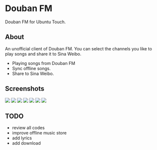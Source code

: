 # Douban FM

Douban FM for Ubuntu Touch. 

## About

An unofficial client of Douban FM. You can select the channels you like to play songs and share it to Sina Weibo.

- Playing songs from Douban FM
- Sync offline songs.
- Share to Sina Weibo. 


## Screenshots

![](screenshots/01.png?raw=true)
![](screenshots/02.png?raw=true)
![](screenshots/03.png?raw=true)
![](screenshots/04.png?raw=true)
![](screenshots/05.png?raw=true)
![](screenshots/06.png?raw=true)
![](screenshots/07.png?raw=true)

## TODO

- review all codes
- improve offline music store
- add lyrics
- add download

